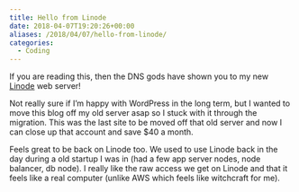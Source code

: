 ```yaml
---
title: Hello from Linode
date: 2018-04-07T19:20:26+00:00
aliases: /2018/04/07/hello-from-linode/
categories:
  - Coding
---
```


If you are reading this, then the DNS gods have shown you to my new [Linode][1] web server!

Not really sure if I&#8217;m happy with WordPress in the long term, but I wanted to move this blog off my old server asap so I stuck with it through the migration. This was the last site to be moved off that old server and now I can close up that account and save $40 a month.

Feels great to be back on Linode too. We used to use Linode back in the day during a old startup I was in (had a few app server nodes, node balancer, db node). I really like the raw access we get on Linode and that it feels like a real computer (unlike AWS which feels like witchcraft for me).

[1]: https://www.linode.com/
